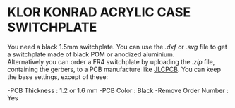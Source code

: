 # KLOR KONRAD ACRYLIC CASE SWITCHPLATE

You need a black 1.5mm switchplate. You can use the *.dxf* or *.svg* file to get a switchplate made of black POM or anodized aluminium.\
Alternatively you can order a FR4 switchplate by uploading the *.zip* file, containing the gerbers, to a PCB manufacture like [JLCPCB](https://cart.jlcpcb.com/quote).
You can keep the base settings, except of these:

-PCB Thickness : 1.2 or 1.6 mm
-PCB Color : Black
-Remove Order Number : Yes